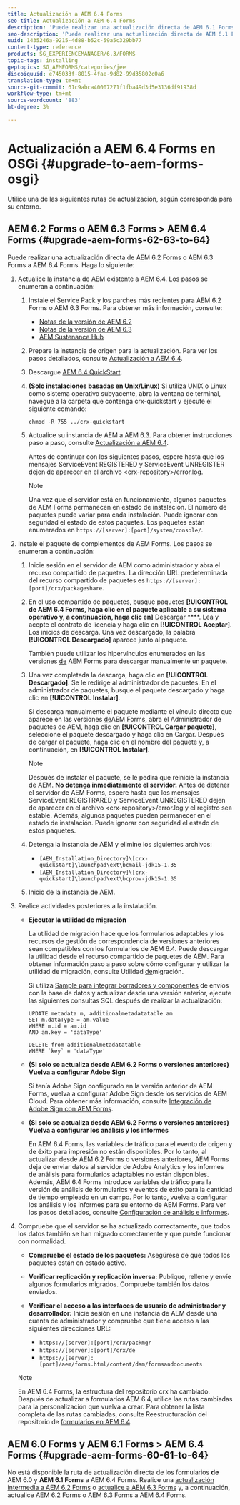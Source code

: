 ```yaml
---
title: Actualización a AEM 6.4 Forms
seo-title: Actualización a AEM 6.4 Forms
description: 'Puede realizar una actualización directa de AEM 6.1 Forms, AEM 6.2 Forms y LiveCycle ES4 SP1 a AEM 6.3 Forms. '
seo-description: 'Puede realizar una actualización directa de AEM 6.1 Forms, AEM 6.2 Forms y LiveCycle ES4 SP1 a AEM 6.3 Forms. '
uuid: 1435246a-9215-4d88-b52c-59a5c329bb77
content-type: reference
products: SG_EXPERIENCEMANAGER/6.3/FORMS
topic-tags: installing
geptopics: SG_AEMFORMS/categories/jee
discoiquuid: e745033f-8015-4fae-9d82-99d35802c0a6
translation-type: tm+mt
source-git-commit: 61c9abca40007271f1fba49d3d5e3136df91938d
workflow-type: tm+mt
source-wordcount: '883'
ht-degree: 3%

---
```



# Actualización a AEM 6.4 Forms en OSGi {#upgrade-to-aem-forms-osgi}

Utilice una de las siguientes rutas de actualización, según corresponda para su entorno.

## AEM 6.2 Forms o AEM 6.3 Forms > AEM 6.4 Forms {#upgrade-aem-forms-62-63-to-64}

Puede realizar una actualización directa de AEM 6.2 Forms o AEM 6.3 Forms a AEM 6.4 Forms. Haga lo siguiente:

1. Actualice la instancia de AEM existente a AEM 6.4. Los pasos se enumeran a continuación:

   1. Instale el Service Pack y los parches más recientes para AEM 6.2 Forms o AEM 6.3 Forms. Para obtener más información, consulte:

      * [Notas de la versión de AEM 6.2](https://helpx.adobe.com/es/experience-manager/6-2/release-notes.html)
      * [Notas de la versión de AEM 6.3](https://helpx.adobe.com/es/experience-manager/6-3/release-notes.html)
      * [AEM Sustenance Hub](https://helpx.adobe.com/es/experience-manager/aem-releases-updates.html)
   1. Prepare la instancia de origen para la actualización. Para ver los pasos detallados, consulte [Actualización a AEM 6.4](/help/sites-deploying/upgrade.md#preparing%20the%20source%20instance).
   1. Descargue [AEM 6.4 QuickStart](/help/sites-deploying/deploy.md#getting%20the%20software).
   1. **(Solo instalaciones basadas en Unix/Linux)** Si utiliza UNIX o Linux como sistema operativo subyacente, abra la ventana de terminal, navegue a la carpeta que contenga crx-quickstart y ejecute el siguiente comando:

      `chmod -R 755 ../crx-quickstart`

   1. Actualice su instancia de AEM a AEM 6.3. Para obtener instrucciones paso a paso, consulte [Actualización a AEM 6.4](/help/sites-deploying/upgrade.md).

      Antes de continuar con los siguientes pasos, espere hasta que los mensajes ServiceEvent REGISTERED y ServiceEvent UNREGISTER dejen de aparecer en el archivo &lt;crx-repository>/error.log.

      >[!NOTE]
      >
      >Una vez que el servidor está en funcionamiento, algunos paquetes de AEM Forms permanecen en estado de instalación. El número de paquetes puede variar para cada instalación. Puede ignorar con seguridad el estado de estos paquetes. Los paquetes están enumerados en `https://[server]:[port]/system/console/`.


1. Instale el paquete de complementos de AEM Forms. Los pasos se enumeran a continuación:

   1. Inicie sesión en el servidor de AEM como administrador y abra el recurso compartido de paquetes. La dirección URL predeterminada del recurso compartido de paquetes es `https://[server]:[port]/crx/packageshare`.
   1. En el uso compartido de paquetes, busque paquetes **[!UICONTROL de AEM 6.4 Forms, haga clic en el paquete aplicable a su sistema operativo y, a continuación, haga clic en]** Descargar ****. Lea y acepte el contrato de licencia y haga clic en **[!UICONTROL Aceptar]**. Los inicios de descarga. Una vez descargado, la palabra **[!UICONTROL Descargado]** aparece junto al paquete.

      También puede utilizar los hipervínculos enumerados en las versiones [de](https://helpx.adobe.com/es/aem-forms/kb/aem-forms-releases.html) AEM Forms para descargar manualmente un paquete.

   1. Una vez completada la descarga, haga clic en **[!UICONTROL Descargado]**. Se le redirige al administrador de paquetes. En el administrador de paquetes, busque el paquete descargado y haga clic en **[!UICONTROL Instalar]**.

      Si descarga manualmente el paquete mediante el vínculo directo que aparece en las versiones [de](https://helpx.adobe.com/es/aem-forms/kb/aem-forms-releases.html)AEM Forms, abra el Administrador de paquetes de AEM, haga clic en **[!UICONTROL Cargar paquete]**, seleccione el paquete descargado y haga clic en Cargar. Después de cargar el paquete, haga clic en el nombre del paquete y, a continuación, en **[!UICONTROL Instalar]**.

      >[!NOTE]
      >
      >Después de instalar el paquete, se le pedirá que reinicie la instancia de AEM. **No detenga inmediatamente el servidor.** Antes de detener el servidor de AEM Forms, espere hasta que los mensajes ServiceEvent REGISTRARED y ServiceEvent UNREGISTERED dejen de aparecer en el archivo &lt;crx-repository>/error.log y el registro sea estable. Además, algunos paquetes pueden permanecer en el estado de instalación. Puede ignorar con seguridad el estado de estos paquetes.

   1. Detenga la instancia de AEM y elimine los siguientes archivos:

      * `[AEM_Installation_Directory]\[crx-quickstart]\launchpad\ext\bcmail-jdk15-1.35`
      * `[AEM_Installation_Directory]\[crx-quickstart]\launchpad\ext\bcprov-jdk15-1.35`
   1. Inicio de la instancia de AEM.


1. Realice actividades posteriores a la instalación.

   * **Ejecutar la utilidad de migración**

      La utilidad de migración hace que los formularios adaptables y los recursos de gestión de correspondencia de versiones anteriores sean compatibles con los formularios de AEM 6.4. Puede descargar la utilidad desde el recurso compartido de paquetes de AEM. Para obtener información paso a paso sobre cómo configurar y utilizar la utilidad de migración, consulte Utilidad [de](/help/forms/using/migration-utility.md)migración.

      Si utiliza [Sample para integrar borradores y componentes](integrate-draft-submission-database.md) de envíos con la base de datos y actualizar desde una versión anterior, ejecute las siguientes consultas SQL después de realizar la actualización:

      ```
      UPDATE metadata m, additionalmetadatatable am
      SET m.dataType = am.value
      WHERE m.id = am.id
      AND am.key = 'dataType'
      ```

      ```
      DELETE from additionalmetadatatable
      WHERE `key` = 'dataType'
      ```

   * **(Si solo se actualiza desde AEM 6.2 Forms o versiones anteriores) Vuelva a configurar Adobe Sign**

      Si tenía Adobe Sign configurado en la versión anterior de AEM Forms, vuelva a configurar Adobe Sign desde los servicios de AEM Cloud. Para obtener más información, consulte [Integración de Adobe Sign con AEM Forms](/help/forms/using/adobe-sign-integration-adaptive-forms.md).

   * **(Si solo se actualiza desde AEM 6.2 Forms o versiones anteriores) Vuelva a configurar los análisis y los informes**

      En AEM 6.4 Forms, las variables de tráfico para el evento de origen y de éxito para impresión no están disponibles. Por lo tanto, al actualizar desde AEM 6.2 Forms o versiones anteriores, AEM Forms deja de enviar datos al servidor de Adobe Analytics y los informes de análisis para formularios adaptables no están disponibles. Además, AEM 6.4 Forms introduce variables de tráfico para la versión de análisis de formularios y eventos de éxito para la cantidad de tiempo empleado en un campo. Por lo tanto, vuelva a configurar los análisis y los informes para su entorno de AEM Forms. Para ver los pasos detallados, consulte [Configuración de análisis e informes](/help/forms/using/configure-analytics-forms-documents.md).

1. Compruebe que el servidor se ha actualizado correctamente, que todos los datos también se han migrado correctamente y que puede funcionar con normalidad.

   * **Compruebe el estado de los paquetes:** Asegúrese de que todos los paquetes están en estado activo.
   * **Verificar replicación y replicación inversa:** Publique, rellene y envíe algunos formularios migrados. Compruebe también los datos enviados.
   * **Verificar el acceso a las interfaces de usuario de administrador y desarrollador:** Inicie sesión en una instancia de AEM desde una cuenta de administrador y compruebe que tiene acceso a las siguientes direcciones URL:

      * `https://[server]:[port]/crx/packmgr`
      * `https://[server]:[port]/crx/de`
      * `https://[server]:[port]/aem/forms.html/content/dam/formsanddocuments`

   >[!NOTE]
   En AEM 6.4 Forms, la estructura del repositorio crx ha cambiado. Después de actualizar a formularios AEM 6.4, utilice las rutas cambiadas para la personalización que vuelva a crear. Para obtener la lista completa de las rutas cambiadas, consulte Reestructuración del repositorio de [formularios en AEM 6.4](/help/sites-deploying/forms-repository-restructuring-in-aem-6-4.md).

## AEM 6.0 Forms y AEM 6.1 Forms > AEM 6.4 Forms {#upgrade-aem-forms-60-61-to-64}

No está disponible la ruta de actualización directa de los formularios **de** AEM 6.0 y **AEM 6.1 Forms** a AEM 6.4 Forms. Realice una [actualización intermedia a AEM 6.2 Forms](/help/forms/using/upgrade.md) o [actualice a AEM 6.3 Forms](/help/forms/using/upgrade.md) y, a continuación, actualice AEM 6.2 Forms o AEM 6.3 Forms a AEM 6.4 Forms.
